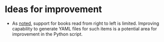 # Ideas for improvement
- As [noted](https://github.com/ries07uw/HathiTrustYAMLgenerator/blob/master/HowTo.md#note), support for books read from right to left is limited. Improving capability to generate YAML files for such items is a potential area for improvement in the Python script.

